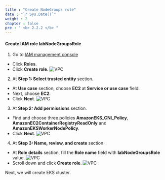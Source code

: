 ```yaml
---
title : "Create NodeGroups role"
date : "`r Sys.Date()`"
weight : 2
chapter : false
pre : " <b> 2.2.2 </b> "
---
```


#### Create IAM role **labNodeGroupsRole**
1. Go to [IAM management console](https://console.aws.amazon.com/iam/home)
  - Click **Roles**.
  - Click **Create role**.
  ![VPC](/workshop.chaunguyen.site/2.prerequisite/ws01-createrole01.png)

2. At **Step 1: Select trusted entity** section.
  - At **Use case** section, choose **EC2** at **Service or use case** field.
  - Next, choose **EC2**.
  - Click **Next**.
  ![VPC](/workshop.chaunguyen.site/2.prerequisite/ws01-createrole06.png)

3. At **Step 2: Add permissions** section.
  - Find and choose three policies **AmazonEKS_CNI_Policy**, **AmazonEC2ContainerRegistryReadOnly** and **AmazonEKSWorkerNodePolicy**.
  - Click **Next**.
  ![VPC](/workshop.chaunguyen.site/2.prerequisite/ws01-createrole07.png)

4. At **Step 3: Name, review, and create** section.
  - At **Role details** section, fill the **Role name** field with **labNodeGroupsRole** value.
  ![VPC](/workshop.chaunguyen.site/2.prerequisite/ws01-createrole08.png)
  - Scroll down and click **Create role**.
  ![VPC](/workshop.chaunguyen.site/2.prerequisite/ws01-createrole09.png)

Next, we will create EKS cluster.